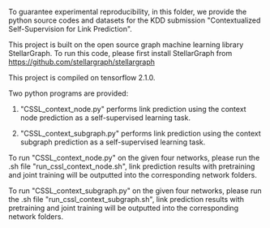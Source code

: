 To guarantee experimental reproducibility, in this folder, we provide the python source codes and datasets for the KDD submission "Contextualized Self-Supervision for Link Prediction".

This project is built on the open source graph machine learning library StellarGraph. To run this code, please first install StellarGraph from https://github.com/stellargraph/stellargraph

This project is compiled on tensorflow 2.1.0.

Two python programs are provided:

1. "CSSL_context_node.py" performs link prediction using the context node prediction as a self-supervised learning task.

2. "CSSL_context_subgraph.py" performs link prediction using the context subgraph prediction as a self-supervised learning task.

To run "CSSL_context_node.py" on the given four networks, please run the .sh file "run_cssl_context_node.sh", link prediction results with pretraining and joint training will be outputted into the corresponding network folders.

To run "CSSL_context_subgraph.py" on the given four networks, please run the .sh file "run_cssl_context_subgraph.sh", link prediction results with pretraining and joint training will be outputted into the corresponding network folders.
